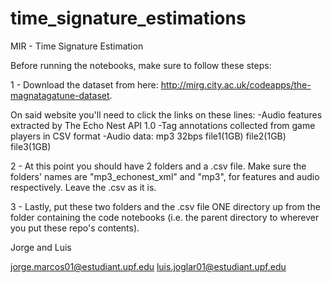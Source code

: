 # time_signature_estimations
MIR - Time Signature Estimation

Before running the notebooks, make sure to follow these steps:

1 - Download the dataset from here: http://mirg.city.ac.uk/codeapps/the-magnatagatune-dataset.

On said website you'll need to click the links on these lines:
-Audio features extracted by The Echo Nest API 1.0
-Tag annotations collected from game players in CSV format
-Audio data: mp3 32bps file1(1GB) file2(1GB) file3(1GB)

2 - At this point you should have 2 folders and a .csv file. Make sure the folders' names are "mp3_echonest_xml" and "mp3", for features and audio respectively. Leave the .csv as it is.

3 - Lastly, put these two folders and the .csv file ONE directory up from the folder containing the code notebooks (i.e. the parent directory to wherever you put these repo's contents).



Jorge and Luis

jorge.marcos01@estudiant.upf.edu
luis.joglar01@estudiant.upf.edu
